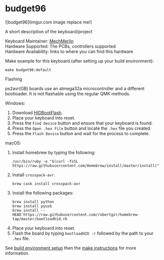 # budget96

![budget96](imgur.com image replace me!)

A short description of the keyboard/project

Keyboard Maintainer: [MechMerlin](https://github.com/mechmerlin)  
Hardware Supported: The PCBs, controllers supported  
Hardware Availability: links to where you can find this hardware

Make example for this keyboard (after setting up your build environment):

    make budget96:default

Flashing

ps2avr(GB) boards use an atmega32a microcontroller and a different bootloader. It is not flashable using the regular QMK methods. 

Windows: 
1. Download [HIDBootFlash](http://vusb.wikidot.com/project:hidbootflash).
2. Place your keyboard into reset. 
3. Press the `Find Device` button and ensure that your keyboard is found.
4. Press the `Open .hex File` button and locate the `.hex` file you created.
5. Press the `Flash Device` button and wait for the process to complete. 

macOS:
1. Install homebrew by typing the following:   
    ```
    /usr/bin/ruby -e "$(curl -fsSL https://raw.githubusercontent.com/Homebrew/install/master/install)"
    ```
2. Install `crosspack-avr`.  
    ```
    brew cask install crosspack-avr
    ```
3. Install the following packages:
    ```
    brew install python
    brew install pyusb
    brew install --HEAD`https://raw.githubusercontent.com/robertgzr/homebrew-tap/master/bootloadhid.rb

4. Place your keyboard into reset. 
5. Flash the board by typing `bootloadHID -r` followed by the path to your `.hex` file. 

See [build environment setup](https://docs.qmk.fm/build_environment_setup.html) then the [make instructions](https://docs.qmk.fm/make_instructions.html) for more information.
